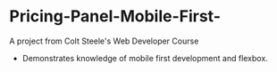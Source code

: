# Pricing-Panel-Mobile-First-
A project from Colt Steele's Web Developer Course

- Demonstrates knowledge of mobile first development and flexbox.
